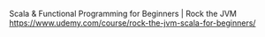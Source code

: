 Scala & Functional Programming for Beginners | Rock the JVM
https://www.udemy.com/course/rock-the-jvm-scala-for-beginners/